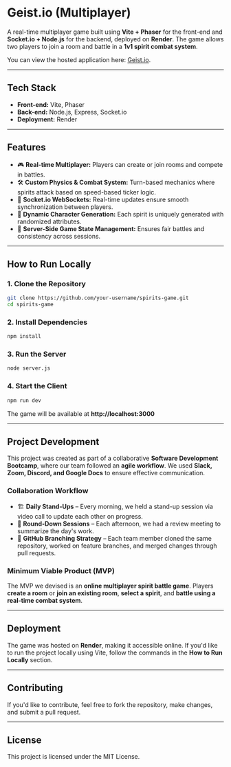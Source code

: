 # **Geist.io (Multiplayer)**
A real-time multiplayer game built using **Vite + Phaser** for the front-end and **Socket.io + Node.js** for the backend, deployed on **Render**. The game allows two players to join a room and battle in a **1v1 spirit combat system**.

You can view the hosted application here: [Geist.io](https://geist-io.onrender.com/).

---

## **Tech Stack**
- **Front-end:** Vite, Phaser
- **Back-end:** Node.js, Express, Socket.io
- **Deployment:** Render

---

## **Features**
- 🎮 **Real-time Multiplayer:** Players can create or join rooms and compete in battles.
- 🛠 **Custom Physics & Combat System:** Turn-based mechanics where spirits attack based on speed-based ticker logic.
- 🔄 **Socket.io WebSockets:** Real-time updates ensure smooth synchronization between players.
- 🎨 **Dynamic Character Generation:** Each spirit is uniquely generated with randomized attributes.
- 📡 **Server-Side Game State Management:** Ensures fair battles and consistency across sessions.

---

## **How to Run Locally**
### **1. Clone the Repository**
```sh
git clone https://github.com/your-username/spirits-game.git
cd spirits-game
```

### **2. Install Dependencies**
```sh
npm install
```

### **3. Run the Server**
```sh
node server.js
```

### **4. Start the Client**
```sh
npm run dev
```
The game will be available at **http://localhost:3000**

---

## **Project Development**
This project was created as part of a collaborative **Software Development Bootcamp**, where our team followed an **agile workflow**. We used **Slack, Zoom, Discord, and Google Docs** to ensure effective communication.

### **Collaboration Workflow**
- 🏗 **Daily Stand-Ups** – Every morning, we held a stand-up session via video call to update each other on progress.
- 🎯 **Round-Down Sessions** – Each afternoon, we had a review meeting to summarize the day's work.
- 🔀 **GitHub Branching Strategy** – Each team member cloned the same repository, worked on feature branches, and merged changes through pull requests.

### **Minimum Viable Product (MVP)**
The MVP we devised is an **online multiplayer spirit battle game**. Players **create a room** or **join an existing room**, **select a spirit**, and **battle using a real-time combat system**.

---

## **Deployment**
The game was hosted on **Render**, making it accessible online. If you'd like to run the project locally using Vite, follow the commands in the **How to Run Locally** section.

---

## **Contributing**
If you'd like to contribute, feel free to fork the repository, make changes, and submit a pull request.

---

## **License**
This project is licensed under the MIT License.
